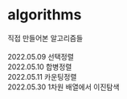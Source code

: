 # algorithms
직접 만들어본 알고리즘들
<br/><br/>
2022.05.09 선택정렬<br/>
2022.05.10 합병정렬<br/>
2022.05.11 카운팅정렬<br/>
2022.05.30 1차원 배열에서 이진탐색<br/>

